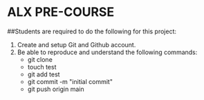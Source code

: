 # ALX PRE-COURSE

##Students are required to do the following for this project:
1. Create and setup Git and Github account.
2. Be able to reproduce and understand the following commands:
   * git clone <repo>
   * touch test
   * git add test
   * git commit -m "initial commit"
   * git push origin main